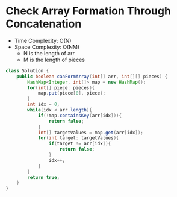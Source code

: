 # Check Array Formation Through Concatenation
- Time Complexity: O(N)
- Space Complexity: O(NM)
  - N is the length of arr
  - M is the length of pieces

```java
class Solution {
    public boolean canFormArray(int[] arr, int[][] pieces) {
        HashMap<Integer, int[]> map = new HashMap();
        for(int[] piece: pieces){
            map.put(piece[0], piece);
        }
        int idx = 0;
        while(idx < arr.length){
            if(!map.containsKey(arr[idx])){
                return false;
            }
            int[] targetValues = map.get(arr[idx]);
            for(int target: targetValues){
                if(target != arr[idx]){
                    return false;
                }
                idx++;
            }
        }
        return true;
    }
}
```